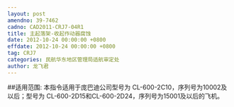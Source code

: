 ```yaml
---
layout: post
amendno: 39-7462
cadno: CAD2011-CRJ7-04R1
title: 主起落架-收起作动器腐蚀
date: 2012-10-24 00:00:00 +0800
effdate: 2012-10-24 00:00:00 +0800
tag: CRJ7
categories: 民航华东地区管理局适航审定处
author: 龙飞君
---
```


##适用范围:
本指令适用于庞巴迪公司型号为 CL-600-2C10，序列号为10002及以后；型号为 CL-600-2D15和CL-600-2D24，序列号为15001及以后的飞机。

